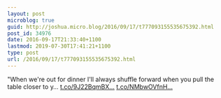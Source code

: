 ```yaml
---
layout: post
microblog: true
guid: http://joshua.micro.blog/2016/09/17/t777093155535675392.html
post_id: 34976
date: 2016-09-17T21:33:40+1100
lastmod: 2019-07-30T17:41:21+1100
type: post
url: /2016/09/17/t777093155535675392.html
---
```

"When we're out for dinner I'll always shuffle forward when you pull the table closer to y… [t.co/9J22BqmBX...](https://t.co/9J22BqmBXb) [t.co/NMbwOVfnH...](https://t.co/NMbwOVfnHG)
